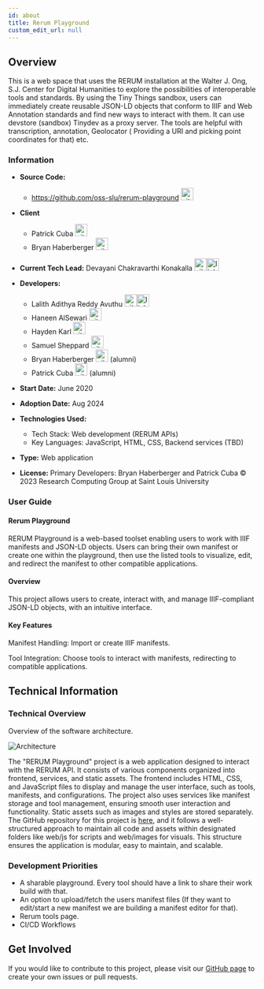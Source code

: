 ```yaml
---
id: about
title: Rerum Playground
custom_edit_url: null
---
```


## Overview

This is a web space that uses the RERUM installation at the Walter J. Ong, S.J. Center for Digital Humanities to explore the possibilities of interoperable tools and standards. By using the Tiny Things sandbox, users can immediately create reusable JSON-LD objects that conform to IIIF and Web Annotation standards and find new ways to interact with them. It can use devstore (sandbox) Tinydev as a proxy server. The tools are helpful with transcription, annotation, Geolocator ( Providing a URI and picking point coordinates for that) etc.

### Information

- **Source Code:**  
    - https://github.com/oss-slu/rerum-playground [<img src="/img/git-alt.svg" alt="git" width="25" height="25" />](https://github.com/oss-slu/rerum-playground)
    
- **Client** 
    - Patrick Cuba [<img src="/img/github.svg" alt="github" width="25" height="25" />](https://github.com/cubap)
    - Bryan Haberberger [<img src="/img/github.svg" alt="github" width="25" height="25" />](https://github.com/thehabes)

- **Current Tech Lead:** Devayani Chakravarthi Konakalla  [<img src="/img/github.svg" alt="github" width="25" height="25" />](https://github.com/Devayani1612)[<img src="/img/linkedin.svg" alt="linkedin" width="25" height="25" />](https://www.linkedin.com/in/devayani-chakravarthi-konakalla-455aa3348/)

- **Developers:**
    - Lalith Adithya Reddy Avuthu [<img src="/img/github.svg" alt="github" width="25" height="25" />](https://github.com/alar12)[<img src="/img/linkedin.svg" alt="linkedin" width="25" height="25" />](https://www.linkedin.com/in/lalith-adithya-reddy-avuthu-1a409b192/)
    - Haneen AlSewari [<img src="/img/github.svg" alt="github" width="25" height="25" />](https://github.com/haneenalsewari)
    - Hayden Karl [<img src="/img/github.svg" alt="github" width="25" height="25" />](https://github.com/haydenkarl22)
    - Samuel Sheppard [<img src="/img/github.svg" alt="github" width="25" height="25" />](https://github.com/sesheppard)
    - Bryan Haberberger [<img src="/img/github.svg" alt="github" width="25" height="25" />](https://github.com/thehabes)  (alumni)
    - Patrick Cuba [<img src="/img/github.svg" alt="github" width="25" height="25" />](https://github.com/cubap)  (alumni)

- **Start Date:**  June 2020
- **Adoption Date:**  Aug 2024
- **Technologies Used:**
    - Tech Stack: Web development (RERUM APIs)
    - Key Languages: JavaScript, HTML, CSS, Backend services (TBD)
- **Type:** Web application
- **License:** Primary Developers: Bryan Haberberger and Patrick Cuba © 2023 Research Computing Group at Saint Louis University

### User Guide

#### Rerum Playground

RERUM Playground is a web-based toolset enabling users to work with IIIF manifests and JSON-LD objects. Users can bring their own manifest or create one within the playground, then use the listed tools to visualize, edit, and redirect the manifest to other compatible applications.

#### Overview
This project allows users to create, interact with, and manage IIIF-compliant JSON-LD objects, with an intuitive interface.

#### Key Features
Manifest Handling: Import or create IIIF manifests.

Tool Integration: Choose tools to interact with manifests, redirecting to compatible applications. 

## Technical Information 

### Technical Overview

Overview of the software architecture.

![Architecture](./architecture.png)

The "RERUM Playground" project is a web application designed to interact with the RERUM API. It consists of various components organized into frontend, services, and static assets. The frontend includes HTML, CSS, and JavaScript files to display and manage the user interface, such as tools, manifests, and configurations. The project also uses services like manifest storage and tool management, ensuring smooth user interaction and functionality. Static assets such as images and styles are stored separately. The GitHub repository for this project is [here](https://github.com/oss-slu/rerum-playground), and it follows a well-structured approach to maintain all code and assets within designated folders like web/js for scripts and web/images for visuals. This structure ensures the application is modular, easy to maintain, and scalable. 

### Development Priorities

- A sharable playground. Every tool should have a link to share their work build with that. 
- An option to upload/fetch the users manifest files (If they want to edit/start a new manifest we are building a manifest editor for that).
- Rerum tools page.
- CI/CD Workflows

## Get Involved

If you would like to contribute to this project, please visit our [GitHub page](https://github.com/oss-slu/rerum-playground) to create your own issues or pull requests.
